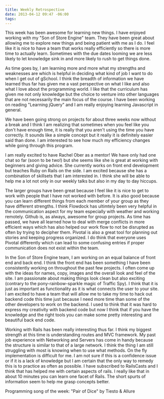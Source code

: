 ```yaml
---
title: Weekly Retrospective
date: 2013-04-12 09:47 -06:00
tags:
---
```

This week has been awesome for learning new things. I have enjoyed working with my "Son of Store Engine" team. They have been great about allowing me to explore new things and being patient with me as I do. I feel like it is nice to have a team that works really efficiently so there is more time to actually learn. Sometimes with the due dates looming we are less likely to let knowledge sink in and more likely to rush to get things done. 

As time goes by, I am learning more and more what my strengths and weaknesses are which is helpful in deciding what kind of job I want to do when I get out of gSchool. I think the breadth of information we have learned thus far has given me a vast perspective on what I like and also what I love about the programming world. I like that the curriculum has given me not only knowledge but the choice to venture into other languages that are not necessarily the main focus of the course. I have been working on reading "Learning jQuery" and I am really enjoying learning Javascript in general. 

We have been going strong on projects for about three weeks now without a break and I think I am realizing that sometimes when you feel like you don't have enough time, it is really that you aren't using the time you have correctly. It sounds like a simple concept but it really it is definitely easier said than done. I am interested to see how much my efficiency changes while going through this program. 

I am really excited to have Rachel Ober as a mentor! We have only had one chat so far (soon to be two!) but she seems like she is great at working with beginners and giving advice. She currently works on front end development but teaches Ruby on Rails on the side. I am excited because she has a combination of skillsets that I am interested in. I think she will be able to help me a lot not only in our weekly talks but also in my day to day hiccups. 

The larger groups have been great because I feel like it is nice to get to work with people that I have not worked with before. It is also good because you can learn different things from each member of your group as they have different strengths. I think Flowdock has ultimtely been very helpful in the communication aspect for my team especially with weather and working remotely. Github is, as always, awesome for group projects. As time has passed, we have all learned how to deal with merge conflicts in more efficient ways which has also helped our work flow to not be disrupted as often by trying to decipher them. Pivotal is also a great tool for planning out stories and keeping progress organized. I do think that everyone uses Pivotal differently which can lead to some confusing entries if proper communication does not exist within the team.

In the Son of Store Engine team, I am working on an equal balance of front end and back end. I think the front end has been something I have been consistently working on throughout the past few projects. I often come up with the ideas for names, copy, images and the overall look and feel of the site. I am passionate about making things look clean but also exciting (contrary to the pony-rainbow-sparkle magic of Traffic Spy). I think that it is just as important as functionality as it is what connects the user to your site. I am excited to have a team that will allow me to take my time to hack out backend code this time just because I need more time than some of the other developers to work on the backend. I used to think that it was hard to express my creativity with backend code but now I think that if you have the knowledge and the right tools you can make some pretty interesting and beautiful back end code. 

Working with Rails has been really interesting thus far. I think my biggest strength at this time is understanding routes and MVC framework. My past job experience with Networking and Servers has come in handy because the structure is similar to that of a large network. I think the thing I am still struggling with most is knowing when to use what methods. On the fly implementation is difficult for me. I am not sure if this is a confidence issue or if it is a lack of knowledge but I am certain that the only way to remedy this is to practice as often as possible. I have subscribed to RailsCasts and I think that has helped me with certain aspects of rails. I really like that in about 10 minutes you can learn one facet of Rails. The short spurts of information seem to help me grasp concepts better. 

Programming song of the week: "Pair of Dice" by Tiesto & Allure
